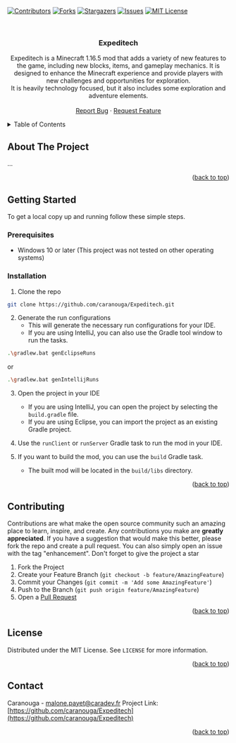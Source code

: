 [![Contributors][contributors-shield]][contributors-url]
[![Forks][forks-shield]][forks-url]
[![Stargazers][stars-shield]][stars-url]
[![Issues][issues-shield]][issues-url]
[![MIT License][license-shield]][license-url]

<br />
<div align="center">
    <h3 align="center">Expeditech</h3>
    <p align="center">
        Expeditech is a Minecraft 1.16.5 mod that adds a variety of new features to the game, including new blocks, items, and gameplay mechanics. It is designed to enhance the Minecraft experience and provide players with new challenges and opportunities for exploration.
        <br />
        It is heavily technology focused, but it also includes some exploration and adventure elements.
        <br />
        <br />
        <a href="https://github.com/caranouga/Expeditech/issues">Report Bug</a>
        ·
        <a href="https://github.com/caranouga/Expeditech/issues">Request Feature</a>
    </p>
</div>
<details>
    <summary>Table of Contents</summary>
    <ol>
        <li>
            <a href="#about-the-project">About The Project</a>
        </li>
        <li>
            <a href="#getting-started">Getting Started</a>
            <ul>
                <li><a href="#prerequisites">Prerequisites</a></li>
                <li><a href="#installation">Installation</a></li>
            </ul>
        </li>
        <li><a href="#contributing">Contributing</a></li>
        <li><a href="#license">License</a></li>
        <li><a href="#contact">Contact</a></li>
    </ol>
</details>


## About The Project

...

<p align="right">(<a href="#top">back to top</a>)</p>


## Getting Started

To get a local copy up and running follow these simple steps.

### Prerequisites
* Windows 10 or later (This project was not tested on other operating systems)

### Installation

1. Clone the repo
```sh
git clone https://github.com/caranouga/Expeditech.git
```

2. Generate the run configurations
   - This will generate the necessary run configurations for your IDE.
   - If you are using IntelliJ, you can also use the Gradle tool window to run the tasks.
```sh
.\gradlew.bat genEclipseRuns
```
or
```sh
.\gradlew.bat genIntellijRuns
```

3. Open the project in your IDE
   - If you are using IntelliJ, you can open the project by selecting the `build.gradle` file.
   - If you are using Eclipse, you can import the project as an existing Gradle project.

4. Use the `runClient` or `runServer` Gradle task to run the mod in your IDE.

5. If you want to build the mod, you can use the `build` Gradle task.
   - The built mod will be located in the `build/libs` directory.
   
<p align="right">(<a href="#top">back to top</a>)</p>


## Contributing

Contributions are what make the open source community such an amazing place to learn, inspire, and create. Any contributions you make are **greatly appreciated**.
If you have a suggestion that would make this better, please fork the repo and create a pull request. You can also simply open an issue with the tag "enhancement".
Don't forget to give the project a star
1. Fork the Project
2. Create your Feature Branch (`git checkout -b feature/AmazingFeature`)
3. Commit your Changes (`git commit -m 'Add some AmazingFeature'`)
4. Push to the Branch (`git push origin feature/AmazingFeature`)
5. Open a <a href="https://github.com/Caranouga/Expeditech/pulls">Pull Request</a>
<p align="right">(<a href="#top">back to top</a>)</p>


## License

Distributed under the MIT License. See `LICENSE` for more information.
<p align="right">(<a href="#top">back to top</a>)</p>


## Contact

Caranouga - malone.payet@caradev.fr
Project Link: [https://github.com/caranouga/Expeditech](https://github.com/caranouga/Expeditech)
<p align="right">(<a href="#top">back to top</a>)</p>


[contributors-shield]: https://img.shields.io/github/contributors/caranouga/Expeditech.svg?style=for-the-badge
[contributors-url]: https://github.com/caranouga/Expeditech/graphs/contributors
[forks-shield]: https://img.shields.io/github/forks/caranouga/Expeditech.svg?style=for-the-badge
[forks-url]: https://github.com/caranouga/Expeditech/network/members
[stars-shield]: https://img.shields.io/github/stars/caranouga/Expeditech.svg?style=for-the-badge
[stars-url]: https://github.com/caranouga/Expeditech/stargazers
[issues-shield]: https://img.shields.io/github/issues/caranouga/Expeditech.svg?style=for-the-badge
[issues-url]: https://github.com/caranouga/Expeditech/issues
[license-shield]: https://img.shields.io/github/license/caranouga/Expeditech.svg?style=for-the-badge
[license-url]: https://github.com/caranouga/Expeditech/blob/master/LICENSE.txt